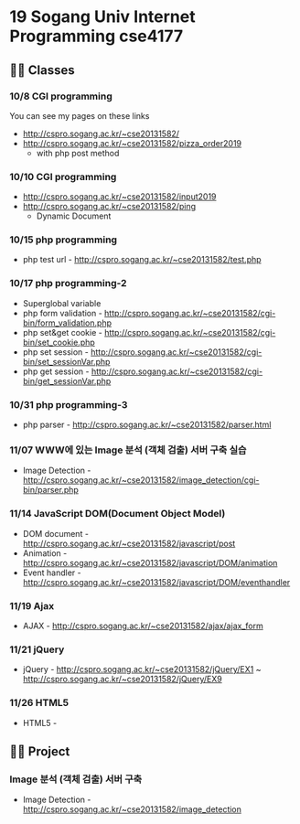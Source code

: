 # 19 Sogang Univ Internet Programming cse4177

## 🙇‍♂️ Classes

### 10/8 CGI programming
You can see my pages on these links
* http://cspro.sogang.ac.kr/~cse20131582/
* http://cspro.sogang.ac.kr/~cse20131582/pizza_order2019
	* with php post method
### 10/10 CGI programming
* http://cspro.sogang.ac.kr/~cse20131582/input2019
* http://cspro.sogang.ac.kr/~cse20131582/ping
	* Dynamic Document

### 10/15 php programming
* php test url - http://cspro.sogang.ac.kr/~cse20131582/test.php

### 10/17 php programming-2
* Superglobal variable
* php form validation - http://cspro.sogang.ac.kr/~cse20131582/cgi-bin/form_validation.php
* php set&get cookie - http://cspro.sogang.ac.kr/~cse20131582/cgi-bin/set_cookie.php
* php set session - http://cspro.sogang.ac.kr/~cse20131582/cgi-bin/set_sessionVar.php
* php get session - http://cspro.sogang.ac.kr/~cse20131582/cgi-bin/get_sessionVar.php

### 10/31 php programming-3
* php parser - http://cspro.sogang.ac.kr/~cse20131582/parser.html

### 11/07 WWW에 있는 Image 분석 (객체 검출) 서버 구축 실습
* Image Detection - http://cspro.sogang.ac.kr/~cse20131582/image_detection/cgi-bin/parser.php

### 11/14 JavaScript DOM(Document Object Model)
* DOM document - http://cspro.sogang.ac.kr/~cse20131582/javascript/post
* Animation - http://cspro.sogang.ac.kr/~cse20131582/javascript/DOM/animation
* Event handler - http://cspro.sogang.ac.kr/~cse20131582/javascript/DOM/eventhandler

### 11/19 Ajax
* AJAX - http://cspro.sogang.ac.kr/~cse20131582/ajax/ajax_form

### 11/21 jQuery
* jQuery - http://cspro.sogang.ac.kr/~cse20131582/jQuery/EX1 ~ http://cspro.sogang.ac.kr/~cse20131582/jQuery/EX9

### 11/26 HTML5
* HTML5 - 

## 🙇‍♀️ Project

### Image 분석 (객체 검출) 서버 구축
* Image Detection - http://cspro.sogang.ac.kr/~cse20131582/image_detection